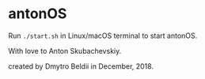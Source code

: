 # antonOS
Run ```./start.sh``` in Linux/macOS terminal to start antonOS.

With love to Anton Skubachevskiy.

created by Dmytro Beldii in December, 2018.
